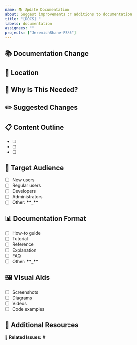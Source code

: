 ```yaml
---
name: 📚 Update Documentation
about: Suggest improvements or additions to documentation
title: "[DOCS] "
labels: documentation
assignees: ""
projects: ["JeremichShane-FS/5"]
---
```


## 📚 Documentation Change

<!-- Example: The API authentication section needs to be updated to include information about the new OAuth2 flow and refresh token handling. -->

## 📍 Location

<!-- Example: https://docs.example.com/api/authentication or `/docs/api/authentication.md` -->

## 🤔 Why Is This Needed?

<!-- Example: The recent v2.5 release added refresh token functionality and additional OAuth2 scopes, but this isn't documented. Users are confused about how to implement the new authentication flow. -->

## ✏️ Suggested Changes

<!-- Example:
1. Add a new section titled "Refresh Token Flow"
2. Update the OAuth2 scopes table with the new permission levels
3. Include code examples for token refresh in JavaScript, Python, and Ruby
4. Add troubleshooting guide for common authentication errors -->

## 📋 Content Outline

<!-- Example outline with some items checked as existing:
- [x] Overview of authentication methods
- [x] Basic authentication (existing)
- [x] API key authentication (existing)
- [ ] OAuth2 authorization flow (needs updating)
- [ ] Refresh token process (new section)
- [ ] Scopes and permissions (needs updating) -->

- [ ]
- [ ]
- [ ]

## 🎯 Target Audience

<!-- Select all that apply -->

- [ ] New users
- [ ] Regular users
- [ ] Developers
- [ ] Administrators
- [ ] Other: **\*\***\_**\*\***

## 📊 Documentation Format

<!-- Select the most appropriate format -->

- [ ] How-to guide
- [ ] Tutorial
- [ ] Reference
- [ ] Explanation
- [ ] FAQ
- [ ] Other: **\*\***\_**\*\***

## 🖼️ Visual Aids

<!-- Select all that would be helpful -->

- [ ] Screenshots
- [ ] Diagrams
- [ ] Videos
- [ ] Code examples

## 📎 Additional Resources

<!-- Example: Current API spec: https://api.example.com/swagger, OAuth2 standard: https://oauth.net/2/ -->

**🔗 Related Issues:** #
